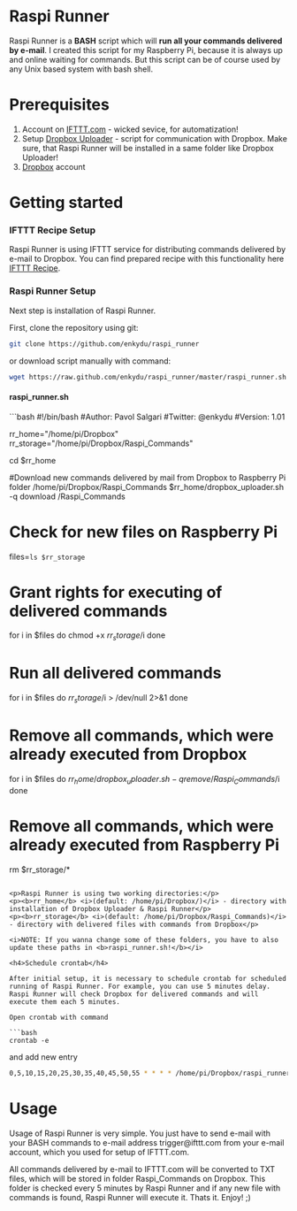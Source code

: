 Raspi Runner
============
Raspi Runner is a <b>BASH</b> script which will <b>run all your commands delivered by e-mail</b>. I created this script for my Raspberry Pi, because it is always up and online waiting for commands. But this script can be of course used by any Unix based system with bash shell. 

Prerequisites
============
1. Account on <a href='http://ifttt.com' target="_blank">IFTTT.com</a> - wicked sevice, for automatization!
2. Setup <a href='https://github.com/andreafabrizi/Dropbox-Uploader' target="_blank">Dropbox Uploader</a> - script for communication with Dropbox. Make sure, that Raspi Runner will be installed in a same folder like Dropbox Uploader!
3. <a href='http://dropbox.com' target="_blank">Dropbox</a> account

Getting started
============

<h3>IFTTT Recipe Setup</h3>
Raspi Runner is using IFTTT service for distributing commands delivered by e-mail to Dropbox. You can find prepared recipe with this functionality here <a href='https://ifttt.com/recipes/105292' target="_blank">IFTTT Recipe</a>.

<h3>Raspi Runner Setup</h3>

Next step is installation of Raspi Runner. 

First, clone the repository using git:
```bash
git clone https://github.com/enkydu/raspi_runner
```
or download script manually with command:
```bash
wget https://raw.github.com/enkydu/raspi_runner/master/raspi_runner.sh
```

<h4>raspi_runner.sh</h4> 
```bash
#!/bin/bash
#Author: Pavol Salgari
#Twitter: @enkydu
#Version: 1.01

rr_home="/home/pi/Dropbox"
rr_storage="/home/pi/Dropbox/Raspi_Commands"

cd $rr_home 

#Download new commands delivered by mail from Dropbox to Raspberry Pi folder /home/pi/Dropbox/Raspi_Commands
$rr_home/dropbox_uploader.sh -q download /Raspi_Commands

# Check for new files on Raspberry Pi 
files=`ls $rr_storage`

# Grant rights for executing of delivered commands
for i in $files
do
	chmod +x $rr_storage/$i
done

# Run all delivered commands
for i in $files
do
	$rr_storage/$i > /dev/null 2>&1
done

# Remove all commands, which were already executed from Dropbox
for i in $files
do
	$rr_home/dropbox_uploader.sh -q remove /Raspi_Commands/$i
done

# Remove all commands, which were already executed from Raspberry Pi
rm $rr_storage/*
```

<p>Raspi Runner is using two working directories:</p>
<p><b>rr_home</b> <i>(default: /home/pi/Dropbox/)</i> - directory with installation of Dropbox Uploader & Raspi Runner</p>
<p><b>rr_storage</b> <i>(default: /home/pi/Dropbox/Raspi_Commands)</i> - directory with delivered files with commands from Dropbox</p>

<i>NOTE: If you wanna change some of these folders, you have to also update these paths in <b>raspi_runner.sh!</b></i>

<h4>Schedule crontab</h4>

After initial setup, it is necessary to schedule crontab for scheduled running of Raspi Runner. For example, you can use 5 minutes delay. Raspi Runner will check Dropbox for delivered commands and will execute them each 5 minutes. 

Open crontab with command

```bash
crontab -e
```
and add new entry

```bash
0,5,10,15,20,25,30,35,40,45,50,55 * * * * /home/pi/Dropbox/raspi_runner.sh > /dev/null 2>&1
```
Usage
============

<p>Usage of Raspi Runner is very simple. You just have to send e-mail with your BASH commands to e-mail address trigger@ifttt.com from your e-mail account, which you used for setup of IFTTT.com.</p>

<p>All commands delivered by e-mail to IFTTT.com will be converted to TXT files, which will be stored in folder Raspi_Commands on Dropbox. This folder is checked every 5 minutes by Raspi Runner and if any new file with commands is found, Raspi Runner will execute it. Thats it. Enjoy! ;)</p>
